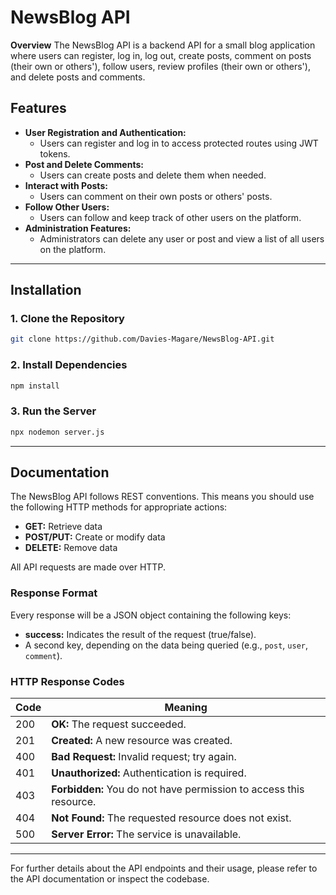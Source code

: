 # NewsBlog API

**Overview**
The NewsBlog API is a backend API for a small blog application where users can register, log in, log out, create posts, comment on posts (their own or others'), follow users, review profiles (their own or others'), and delete posts and comments.

## Features
- **User Registration and Authentication:**
  - Users can register and log in to access protected routes using JWT tokens.
- **Post and Delete Comments:**
  - Users can create posts and delete them when needed.
- **Interact with Posts:**
  - Users can comment on their own posts or others' posts.
- **Follow Other Users:**
  - Users can follow and keep track of other users on the platform.
- **Administration Features:**
  - Administrators can delete any user or post and view a list of all users on the platform.

---

## Installation

### 1. Clone the Repository
```bash
git clone https://github.com/Davies-Magare/NewsBlog-API.git
```

### 2. Install Dependencies
```bash
npm install
```

### 3. Run the Server
```bash
npx nodemon server.js
```

---

## Documentation

The NewsBlog API follows REST conventions. This means you should use the following HTTP methods for appropriate actions:
- **GET:** Retrieve data
- **POST/PUT:** Create or modify data
- **DELETE:** Remove data

All API requests are made over HTTP.

### Response Format
Every response will be a JSON object containing the following keys:
- **success:** Indicates the result of the request (true/false).
- A second key, depending on the data being queried (e.g., `post`, `user`, `comment`).

### HTTP Response Codes
| Code | Meaning                      |
|------|------------------------------|
| 200  | **OK:** The request succeeded. |
| 201  | **Created:** A new resource was created. |
| 400  | **Bad Request:** Invalid request; try again. |
| 401  | **Unauthorized:** Authentication is required. |
| 403  | **Forbidden:** You do not have permission to access this resource. |
| 404  | **Not Found:** The requested resource does not exist. |
| 500  | **Server Error:** The service is unavailable. |

---

For further details about the API endpoints and their usage, please refer to the API documentation or inspect the codebase.


